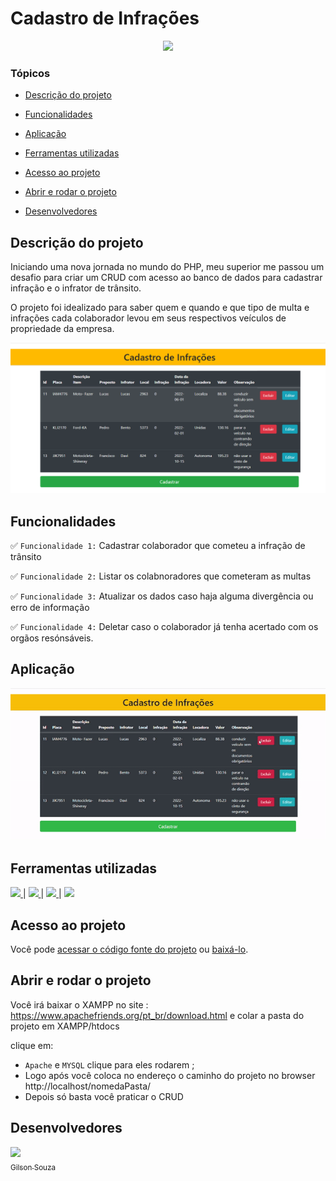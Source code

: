 # Cadastro de Infrações

<p align="center">
   <img src="https://img.shields.io/badge/status-Conclu%C3%ADdo-brightgreen"/>
</p>

### Tópicos 

- [Descrição do projeto](#descrição-do-projeto)

- [Funcionalidades](#funcionalidades)

- [Aplicação](#aplicação)

- [Ferramentas utilizadas](#ferramentas-utilizadas)

- [Acesso ao projeto](#acesso-ao-projeto)

- [Abrir e rodar o projeto](#abrir-e-rodar-o-projeto)

- [Desenvolvedores](#desenvolvedores)

## Descrição do projeto 

<p align="justify">

Iniciando uma nova jornada no mundo do PHP, meu superior me passou um desafio para criar um CRUD com acesso ao banco de dados para cadastrar infração e o infrator de trânsito.

O projeto foi idealizado para saber quem e quando e que tipo de multa e infrações cada colaborador levou em seus respectivos veículos de propriedade da empresa.
  
![Cadastro](././img/cadastro.png)
</p>

## Funcionalidades

✅ `Funcionalidade 1:` Cadastrar colaborador que cometeu a infração de trânsito

✅ `Funcionalidade 2:` Listar os colabnoradores que cometeram as multas 

✅ `Funcionalidade 3:` Atualizar os dados caso haja alguma divergência ou erro de informação

✅ `Funcionalidade 4:` Deletar caso o colaborador já tenha acertado com os orgãos resónsáveis.

## Aplicação

<div align="center">

![Cadastro](././img/cadastroGif.gif)

  </div>
 
 ###

## Ferramentas utilizadas

<a href="https://www.java.com" target="_blank"> <img src="https://cdn.jsdelivr.net/gh/devicons/devicon/icons/html5/html5-original-wordmark.svg" widht="40" height="40" /> </a> | <a href="https://developer.android.com/studio" target="_blank"> <img src="https://cdn.jsdelivr.net/gh/devicons/devicon/icons/css3/css3-original-wordmark.svg" widht="40" 
height="40" /> </a> | <a href="https://firebase.google.com/?hl=pt" target="_blank"> <img src="https://cdn.jsdelivr.net/gh/devicons/devicon/icons/php/php-original.svg" widht="40" height="40" />
 </a> | <a href="https://firebase.google.com/?hl=pt" target="_blank"> <img src="https://cdn.jsdelivr.net/gh/devicons/devicon/icons/mysql/mysql-original-wordmark.svg" widht="40" height="40" />
</a> 

###

## Acesso ao projeto

Você pode [acessar o código fonte do projeto](https://github.com/Gilson1992/infracaoTransito.git) ou [baixá-lo](https://github.com/camilafernanda/GlicoCare/archive/refs/heads/main.zip).

## Abrir e rodar o projeto

Você irá baixar o XAMPP  no site : 
https://www.apachefriends.org/pt_br/download.html
 e colar a pasta do projeto em XAMPP/htdocs

clique em:

- `Apache` e `MYSQL` clique para eles rodarem ;
- Logo após você coloca no endereço o caminho do projeto no browser
      http://localhost/nomedaPasta/ 
- Depois só basta você praticar o CRUD

## Desenvolvedores

[<img src="https://avatars.githubusercontent.com/u/85595327?v=4" width=115><br><sub>Gilson Souza</sub>](https://github.com/Gilson1992)



